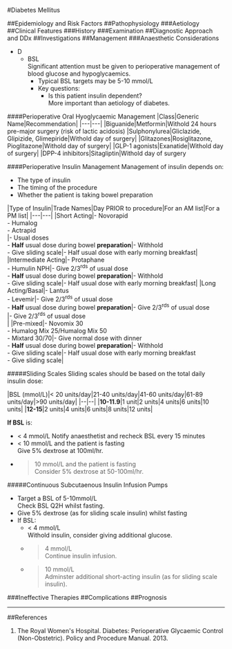 #Diabetes Mellitus

##Epidemiology and Risk Factors
##Pathophysiology
###Aetiology
##Clinical Features
###History
###Examination
##Diagnostic Approach and DDx
##Investigations
##Management
###Anaesthetic Considerations
* D
	* BSL  
	Significant attention must be given to perioperative management of blood glucose and hypoglycaemics.
		* Typical BSL targets may be 5-10 mmol/L
		* Key questions:
			* Is this patient insulin dependent?  
			More important than aetiology of diabetes.

####Perioperative Oral Hyoglycaemic Management
|Class|Generic Name|Recommendation|
|---|---|
|Biguanide|Metformin|Withold 24 hours pre-major surgery (risk of lactic acidosis)
|Sulphonylurea|Gliclazide, Glipizide, Glimepiride|Withold day of surgery|
|Glitazones|Rosiglitazone, Pioglitazone|Withold day of surgery|
|GLP-1 agonists|Exanatide|Withold day of surgery|
|DPP-4 inhibitors|Sitagliptin|Withold day of surgery

####Perioperative Insulin Management
Management of insulin depends on:
* The type of insulin
* The timing of the procedure
* Whether the patient is taking bowel preparation

|Type of Insulin|Trade Names|Day PRIOR to procedure|For an AM list|For a PM list|
|---|---|
|Short Acting|- Novorapid <br>- Humalog <br>- Actrapid<br>|- Usual doses<br>- **Half** usual dose during bowel **preparation**|- Withhold<br>- Give sliding scale|- Half usual dose with early morning breakfast|
|Intermediate Acting|- Protaphane <br>- Humulin NPH|- Give 2/3<sup>rds</sup> of usual dose<br>- **Half** usual dose during bowel **preparation**|- Withhold<br>- Give sliding scale|- Half usual dose with early morning breakfast|
|Long Acting/Basal|- Lantus<br>- Levemir|- Give 2/3<sup>rds</sup> of usual dose<br>- **Half** usual dose during bowel **preparation**|-  Give 2/3<sup>rds</sup> of usual dose<br>|- Give 2/3<sup>rds</sup> of usual dose<br>|
|Pre-mixed|- Novomix 30<br>- Humalog Mix 25/Humalog Mix 50<br>- Mixtard 30/70|- Give normal dose with dinner<br>- **Half** usual dose during bowel **preparation**|- Withhold<br>- Give sliding scale|- Half usual dose with early morning breakfast<br>- Give sliding scale|

#####Sliding Scales
Sliding scales should be based on the total daily insulin dose:

|BSL (mmol/L)|< 20 units/day|21-40 units/day|41-60 units/day|61-89 units/day|>90 units/day|
|--|--|
|**10-11.9**|1 unit|2 units|4 units|6 units|10 units|
|**12-15**|2 units|4 units|6 units|8 units|12 units|

**If BSL** is:
* < 4 mmol/L 
Notify anaesthetist and recheck BSL every 15 minutes
* < 10 mmol/L and the patient is fasting  
Give 5% dextrose at 100ml/hr.
* > 10 mmol/L and the patient is fasting  
Consider 5% dextrose at 50-100ml/hr.


#####Continuous Subcutaenous Insulin Infusion Pumps
* Target a BSL of 5-10mmol/L  
Check BSL Q2H whilst fasting.
* Give 5% dextrose (as for sliding scale insulin) whilst fasting
* If BSL:
	* < 4 mmol/L  
	Withold insulin, consider giving additional glucose.
	* > 4 mmol/L  
	Continue insulin infusion.
	* > 10 mmol/L  
	Adminster additional short-acting insulin (as for sliding scale insulin).


###Ineffective Therapies
##Complications
##Prognosis

---
##References
1. The Royal Women's Hospital. Diabetes: Perioperative Glycaemic Control (Non-Obstetric). Policy and Procedure Manual. 2013.